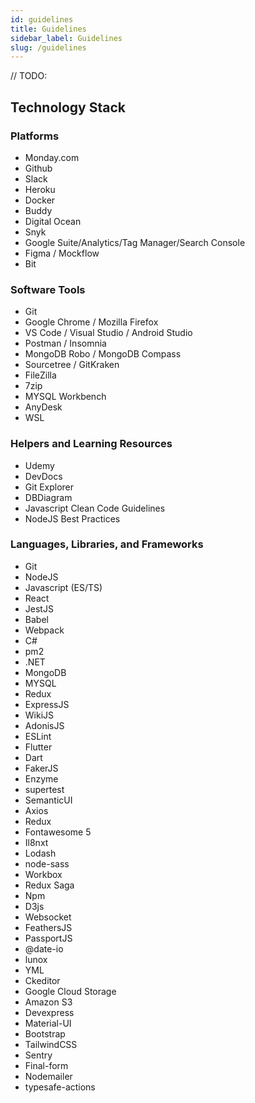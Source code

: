```yaml
---
id: guidelines
title: Guidelines
sidebar_label: Guidelines
slug: /guidelines
---
```


// TODO:

## Technology Stack

### Platforms

- Monday.com
- Github
- Slack
- Heroku
- Docker
- Buddy
- Digital Ocean
- Snyk
- Google Suite/Analytics/Tag Manager/Search Console
- Figma / Mockflow
- Bit

### Software Tools

- Git
- Google Chrome / Mozilla Firefox
- VS Code / Visual Studio / Android Studio
- Postman / Insomnia
- MongoDB Robo / MongoDB Compass
- Sourcetree / GitKraken
- FileZilla
- 7zip
- MYSQL Workbench
- AnyDesk
- WSL

### Helpers and Learning Resources

- Udemy
- DevDocs
- Git Explorer
- DBDiagram
- Javascript Clean Code Guidelines
- NodeJS Best Practices

### Languages, Libraries, and Frameworks

- Git
- NodeJS
- Javascript (ES/TS)
- React
- JestJS
- Babel
- Webpack
- C#
- pm2
- .NET
- MongoDB
- MYSQL
- Redux
- ExpressJS
- WikiJS
- AdonisJS
- ESLint
- Flutter
- Dart
- FakerJS
- Enzyme
- supertest
- SemanticUI
- Axios
- Redux
- Fontawesome 5
- Il8nxt
- Lodash
- node-sass
- Workbox
- Redux Saga
- Npm
- D3js
- Websocket
- FeathersJS
- PassportJS
- @date-io
- lunox
- YML
- Ckeditor
- Google Cloud Storage
- Amazon S3
- Devexpress
- Material-UI
- Bootstrap
- TailwindCSS
- Sentry
- Final-form
- Nodemailer
- typesafe-actions
